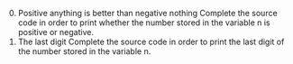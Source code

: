 0. Positive anything is better than negative nothing
Complete the source code in order to print whether the number stored in the variable n is positive or negative.
1. The last digit
Complete the source code in order to print the last digit of the number stored in the variable n.
